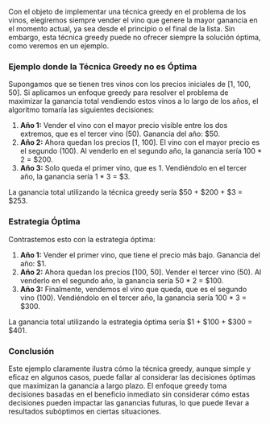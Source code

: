 Con el objeto de implementar una técnica greedy en el problema de los vinos, elegiremos siempre vender el vino que genere la mayor ganancia en el momento actual, ya sea desde el principio o el final de la lista. Sin embargo, esta técnica greedy puede no ofrecer siempre la solución óptima, como veremos en un ejemplo.

### Ejemplo donde la Técnica Greedy no es Óptima

Supongamos que se tienen tres vinos con los precios iniciales de \[1, 100, 50\]. Si aplicamos un enfoque greedy para resolver el problema de maximizar la ganancia total vendiendo estos vinos a lo largo de los años, el algoritmo tomaría las siguientes decisiones:

1. **Año 1:** Vender el vino con el mayor precio visible entre los dos extremos, que es el tercer vino (50). Ganancia del año: \$50.
2. **Año 2:** Ahora quedan los precios \[1, 100\]. El vino con el mayor precio es el segundo (100). Al venderlo en el segundo año, la ganancia sería 100 \* 2 = \$200.
3. **Año 3:** Solo queda el primer vino, que es 1. Vendiéndolo en el tercer año, la ganancia sería 1 \* 3 = \$3.

La ganancia total utilizando la técnica greedy sería \$50 + \$200 + \$3 = \$253.

### Estrategia Óptima

Contrastemos esto con la estrategia óptima:

1. **Año 1:** Vender el primer vino, que tiene el precio más bajo. Ganancia del año: \$1.
2. **Año 2:** Ahora quedan los precios \[100, 50\]. Vender el tercer vino (50). Al venderlo en el segundo año, la ganancia sería 50 \* 2 = \$100.
3. **Año 3:** Finalmente, vendemos el vino que queda, que es el segundo vino (100). Vendiéndolo en el tercer año, la ganancia sería 100 \* 3 = \$300.

La ganancia total utilizando la estrategia óptima sería \$1 + \$100 + \$300 = \$401.

### Conclusión

Este ejemplo claramente ilustra cómo la técnica greedy, aunque simple y eficaz en algunos casos, puede fallar al considerar las decisiones óptimas que maximizan la ganancia a largo plazo. El enfoque greedy toma decisiones basadas en el beneficio inmediato sin considerar cómo estas decisiones pueden impactar las ganancias futuras, lo que puede llevar a resultados subóptimos en ciertas situaciones.